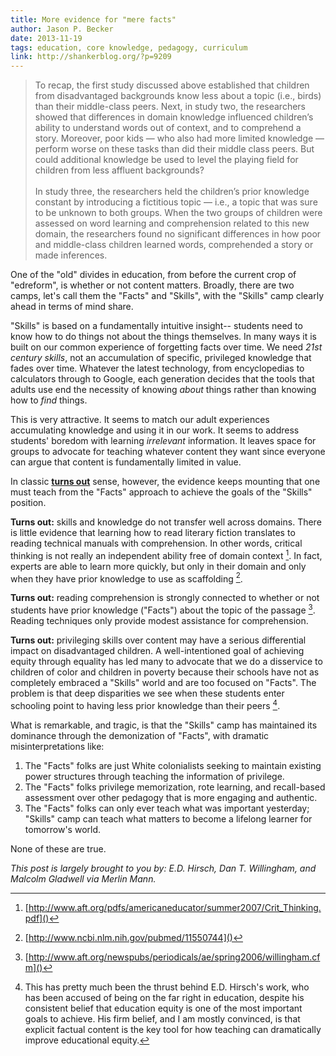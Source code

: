 ```yaml
---
title: More evidence for "mere facts"
author: Jason P. Becker
date: 2013-11-19
tags: education, core knowledge, pedagogy, curriculum
link: http://shankerblog.org/?p=9209
---
```



>To recap, the first study discussed above established that children from disadvantaged backgrounds know less about a topic (i.e., birds) than their middle-class peers. Next, in study two, the researchers showed that differences in domain knowledge influenced children’s ability to understand words out of context, and to comprehend a story. Moreover, poor kids — who also had more limited knowledge — perform worse on these tasks than did their middle class peers. But could additional knowledge be used to level the playing field for children from less affluent backgrounds? <br><br>
> In study three, the researchers held the children’s prior knowledge constant by introducing a fictitious topic — i.e., a topic that was sure to be unknown to both groups. When the two groups of children were assessed on word learning and comprehension related to this new domain, the researchers found no significant differences in how poor and middle-class children learned words, comprehended a story or made inferences.

One of the "old" divides in education, from before the current crop of "edreform", is whether or not content matters. Broadly, there are two camps, let's call them the "Facts" and "Skills", with the "Skills" camp clearly ahead in terms of mind share.

"Skills" is based on a fundamentally intuitive insight-- students need to know how to do things not about the things themselves. In many ways it is built on our common experience of forgetting facts over time. We need *21st century skills*, not an accumulation of specific, privileged knowledge that fades over time. Whatever the latest technology, from encyclopedias to calculators through to Google, each generation decides that the tools that adults use end the necessity of knowing *about* things rather than knowing how to *find* things.

This is very attractive. It seems to match our adult experiences accumulating knowledge and using it in our work. It seems to address students' boredom with learning *irrelevant* information. It leaves space for groups to advocate for teaching whatever content they want since everyone can argue that content is fundamentally limited in value.

In classic **[turns out](|filename|/images/turnsout.mp3)** sense, however, the evidence keeps mounting that one must teach from the "Facts" approach to achieve the goals of the "Skills" position.

**Turns out:** skills and knowledge do not transfer well across domains. There is little evidence that learning how to read literary fiction translates to reading technical manuals with comprehension. In other words, critical thinking is not really an independent ability free of domain context [^critthinking]. In fact, experts are able to learn more quickly, but only in their domain and only when they have prior knowledge to use as scaffolding [^scaffold].

[^critthinking]: [http://www.aft.org/pdfs/americaneducator/summer2007/Crit_Thinking.pdf]()

[^scaffold]: [http://www.ncbi.nlm.nih.gov/pubmed/11550744]()

**Turns out:** reading comprehension is strongly connected to whether or not students have prior knowledge ("Facts") about the topic of the passage [^priorknowledge]. Reading techniques only provide modest assistance for comprehension.

[^priorknowledge]: [http://www.aft.org/newspubs/periodicals/ae/spring2006/willingham.cfm]()

[^comptech]: http://www.aft.org/pdfs/americaneducator/winter0607/CogSci.pdf

**Turns out:** privileging skills over content may have a serious differential impact on disadvantaged children. A well-intentioned goal of achieving equity through equality has led many to advocate that we do a disservice to children of color and children in poverty because their schools have not as completely embraced a "Skills" world and are too focused on "Facts". The problem is that deep disparities we see when these students enter schooling point to having less prior knowledge than their peers [^culturalliteracy].

[^culturalliteracy]: This has pretty much been the thrust behind E.D. Hirsch's work, who has been accused of being on the far right in education, despite his consistent belief that education equity is one of the most important goals to achieve. His firm belief, and I am mostly convinced, is that explicit factual content is the key tool for how teaching can dramatically improve educational equity.

What is remarkable, and tragic, is that the "Skills" camp has maintained its dominance through the demonization of "Facts", with dramatic misinterpretations like:

  1. The "Facts" folks are just White colonialists seeking to maintain existing power structures through teaching the information of privilege.
  2. The "Facts" folks privilege memorization, rote learning, and recall-based assessment over other pedagogy that is more engaging and authentic.
  3. The "Facts" folks can only ever teach what was important yesterday; "Skills" camp can teach what matters to become a lifelong learner for tomorrow's world.

None of these are true.

*This post is largely brought to you by: E.D. Hirsch, Dan T. Willingham, and Malcolm Gladwell via Merlin Mann.*
